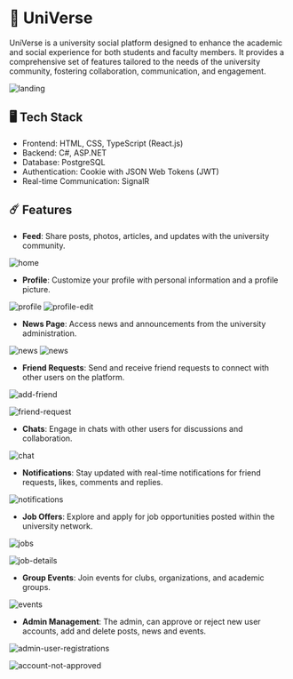# 🌌 UniVerse
UniVerse is a university social platform designed to enhance the academic and social experience for both students and faculty members. It provides a comprehensive set of features tailored to the needs of the university community, fostering collaboration, communication, and engagement.

![landing](/Screenshots/landing.jpg)

## 🖥️ Tech Stack

- Frontend: HTML, CSS, TypeScript (React.js)
- Backend: C#, ASP.NET
- Database: PostgreSQL
- Authentication: Cookie with JSON Web Tokens (JWT)
- Real-time Communication: SignalR

## ☄️ Features
-  **Feed**: Share posts, photos, articles, and updates with the university community.
  
![home](/Screenshots/home.jpg)

- **Profile**: Customize your profile with personal information and a profile picture.
  
![profile](/Screenshots/profile.jpg)
![profile-edit](/Screenshots/profile-edit.jpg)


- **News Page**: Access news and announcements from the university administration.
  
![news](/Screenshots/news.jpg)
![news](/Screenshots/news-details.jpg)

- **Friend Requests**: Send and receive friend requests to connect with other users on the platform.

![add-friend](/Screenshots/add-friend.jpg) 

![friend-request](/Screenshots/friend-request.jpg)

- **Chats**: Engage in chats with other users for discussions and collaboration.

![chat](/Screenshots/chat.jpg) 

- **Notifications**: Stay updated with real-time notifications for friend requests, likes, comments and replies.

![notifications](/Screenshots/notifications.jpg)

- **Job Offers**: Explore and apply for job opportunities posted within the university network.

![jobs](/Screenshots/jobs.jpg) 

![job-details](/Screenshots/job-details.jpg)

- **Group Events**: Join events for clubs, organizations, and academic groups.

![events](/Screenshots/events.jpg) 

- **Admin Management**: The admin, can approve or reject new user accounts, add and delete posts, news and events.

![admin-user-registrations](/Screenshots/admin-user-registrations.jpg) 

![account-not-approved](/Screenshots/account-not-approved.jpg) 
